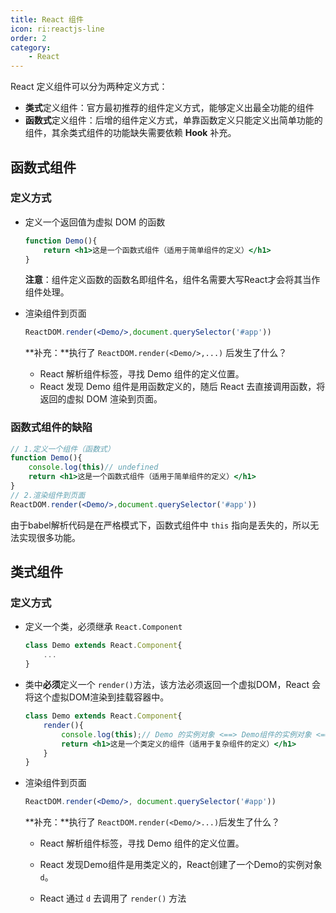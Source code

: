 ```yaml
---
title: React 组件
icon: ri:reactjs-line
order: 2
category:
    - React
---
```


React 定义组件可以分为两种定义方式：

- **类式**定义组件：官方最初推荐的组件定义方式，能够定义出最全功能的组件
- **函数式**定义组件：后增的组件定义方式，单靠函数定义只能定义出简单功能的组件，其余类式组件的功能缺失需要依赖 **Hook** 补充。

## 函数式组件

### 定义方式

- 定义一个返回值为虚拟 DOM 的函数

  ````jsx
  function Demo(){
      return <h1>这是一个函数式组件（适用于简单组件的定义）</h1>
  }
  ````

  **注意**：组件定义函数的函数名即组件名，组件名需要大写React才会将其当作组件处理。

- 渲染组件到页面

  ````jsx
  ReactDOM.render(<Demo/>,document.querySelector('#app'))
  ````

  **补充：**执行了  `ReactDOM.render(<Demo/>,...)` 后发生了什么？

  -  React 解析组件标签，寻找 Demo 组件的定义位置。
  - React 发现 Demo 组件是用函数定义的，随后 React 去直接调用函数，将返回的虚拟 DOM 渲染到页面。

### 函数式组件的缺陷

````jsx
// 1.定义一个组件（函数式）
function Demo(){
    console.log(this)// undefined
    return <h1>这是一个函数式组件（适用于简单组件的定义）</h1>
}
// 2.渲染组件到页面
ReactDOM.render(<Demo/>,document.querySelector('#app'))
````

由于babel解析代码是在严格模式下，函数式组件中 `this` 指向是丢失的，所以无法实现很多功能。

## 类式组件

### 定义方式

- 定义一个类，必须继承 `React.Component`

  ````jsx
  class Demo extends React.Component{
      ...
  }
  ````

- 类中**必须**定义一个 `render()`方法，该方法必须返回一个虚拟DOM，React 会将这个虚拟DOM渲染到挂载容器中。

  ````jsx
  class Demo extends React.Component{
      render(){
          console.log(this);// Demo 的实例对象 <==> Demo组件的实例对象 <==> Demo组件对象
          return <h1>这是一个类定义的组件（适用于复杂组件的定义）</h1>
      }
  }
  ````

- 渲染组件到页面

  ````jsx
  ReactDOM.render(<Demo/>, document.querySelector('#app'))
  ````

  **补充：**执行了 `ReactDOM.render(<Demo/>...)`后发生了什么？

  - React 解析组件标签，寻找 Demo 组件的定义位置。

  - React 发现Demo组件是用类定义的，React创建了一个Demo的实例对象 `d`。
  - React 通过 `d` 去调用了 `render()` 方法